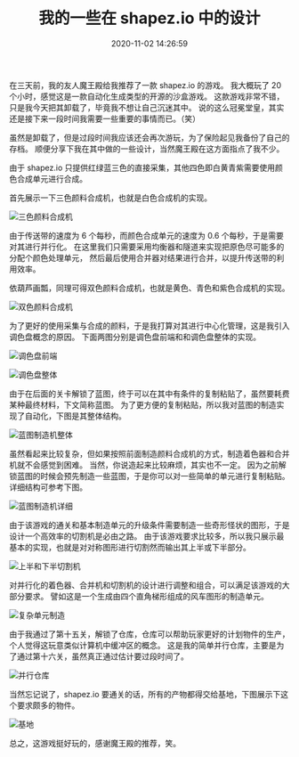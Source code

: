 ﻿---
title: 我的一些在 shapez.io 中的设计
date: 2020-11-02 14:26:59
categories:
- [游戏, shapez.io]
tags:
- 游戏
- shapez.io
---

在三天前，我的友人魔王殿给我推荐了一款 shapez.io 的游戏。
我大概玩了 20 个小时，感觉这是一款自动化生成类型的开源的沙盒游戏。
这款游戏非常不错，只是我今天把其卸载了，毕竟我不想让自己沉迷其中。
说的这么冠冕堂皇，其实还是接下来一段时间我需要一些重要的事情而已。（笑）

虽然是卸载了，但是过段时间我应该还会再次游玩，为了保险起见我备份了自己的存档。
顺便分享下我在其中做的一些设计，当然魔王殿在这方面指点了我不少。

由于 shapez.io 只提供红绿蓝三色的直接采集，其他四色即白黄青紫需要使用颜色合成单元进行合成。

首先展示一下三色颜料合成机，也就是白色合成机的实现。

![三色颜料合成机](three_colour_compositor.png)

由于传送带的速度为 6 个每秒，而颜色合成单元的速度为 0.6 个每秒，于是需要对其进行并行化。
在这里我们只需要采用均衡器和隧道来实现把原色尽可能多的分配个颜色处理单元，
然后最后使用合并器对结果进行合并，以提升传送带的利用效率。

依葫芦画瓢，同理可得双色颜料合成机，也就是黄色、青色和紫色合成机的实现。

![双色颜料合成机](two_colour_compositor.png)

为了更好的使用采集与合成的颜料，于是我打算对其进行中心化管理，这是我引入调色盘概念的原因。
下面两图分别是调色盘前端和和调色盘整体的实现。

![调色盘前端](colour_palette_frontend.png)

![调色盘整体](colour_palette_overview.png)

由于在后面的关卡解锁了蓝图，终于可以在其中有条件的复制粘贴了，虽然要耗费某种最终材料，下文简称蓝图。
为了更方便的复制粘贴，所以我对蓝图的制造实现了自动化，下图是其整体结构。

![蓝图制造机整体](blueprint_producer_overview.png)

虽然看起来比较复杂，但如果按照前面制造颜料合成机的方式，制造着色器和合并机就不会感觉到困难。
当然，你说造起来比较麻烦，其实也不一定。
因为之前解锁蓝图的时候会预先制造一些蓝图，于是你可以对一些简单的单元进行复制粘贴。
详细结构可参考下图。

![蓝图制造机详细](blueprint_producer_detail.png)

由于该游戏的通关和基本制造单元的升级条件需要制造一些奇形怪状的图形，于是设计一个高效率的切割机是必由之路。
由于该游戏要求比较多，所以我只展示最基本的实现，也就是对对称图形进行切割然而输出其上半或下半部分。

![上半和下半切割机](half_cutter.png)

对并行化的着色器、合并机和切割机的设计进行调整和组合，可以满足该游戏的大部分要求。
譬如这是一个生成由四个直角梯形组成的风车图形的制造单元。

![复杂单元制造](complex_product_producer.png)

由于我通过了第十五关，解锁了仓库，仓库可以帮助玩家更好的计划物件的生产，个人觉得这玩意类似计算机中缓冲区的概念。
这是我的简单并行仓库，主要是为了通过第十六关，虽然真正通过估计要过段时间了。

![并行仓库](buffer_design.png)

当然忘记说了，shapez.io 要通关的话，所有的产物都得交给基地，下图展示下这个要求颇多的物件。

![基地](base.png)

总之，这游戏挺好玩的，感谢魔王殿的推荐，笑。
